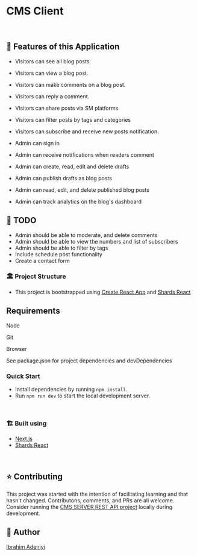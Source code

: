 # CMS Client

<br />

## :rocket: Features of this Application

- Visitors can see all blog posts.

- Visitors can view a blog post.

- Visitors can make comments on a blog post.

- Visitors can reply a comment.

- Visitors can share posts via SM platforms

- Visitors can filter posts by tags and categories

- Visitors can subscribe and receive new posts notification.

- Admin can sign in

- Admin can receive notifications when readers comment

- Admin can create, read, edit and delete drafts

- Admin can publish drafts as blog posts

- Admin can read, edit, and delete published blog posts

- Admin can track analytics on the blog's dashboard

<!-- ## :camera_flash: Screenshots
|                           |                            |
| :----------------------------------: | :----------------------------------: |
| ![Blog-Analytics](assets/mm-featured-9.png) | ![Blog-Post-Comments](assets/mm-featured-10.png) |
| ![Blog-Dashboard](assets/mm-featured-3.png) | ![Blog-Posts](assets/mm-featured-2.png) |
| ![Blog-Admin-Table-2](assets/mm-featured-1.png) | ![Add-New-Post](assets/mm-featured-4.png) |
| ![Discussion-comments](assets/mm-featured-5.png) | ![Blog-Post](assets/mm-featured-6.png) |
| ![Draft-edit](assets/mm-featured-7.png) | ![User-Profile](assets/mm-featured-8.png) |
 -->

## :snail: TODO

- Admin should be able to moderate, and delete comments
- Admin should be able to view the numbers and list of subscribers
- Admin should be able to filter by tags
- Include schedule post functionality
- Create a contact form 

### :classical_building: Project Structure
- This project is bootstrapped using [Create React App](https://github.com/facebook/create-react-app) and [Shards React](https://github.com/designrevision/shards-react)

## Requirements

Node

Git

Browser

See package.json for project dependencies and devDependencies


### Quick Start
* Install dependencies by running `npm install`.
* Run `npm run dev` to start the local development server.

<br />

### :building_construction: Built using

- [Next.js](https://nextjs.org)
- [Shards React](https://github.com/designrevision/shards-react)

<br />

## :star: Contributing
This project was started with the intention of facilitating learning and that hasn't changed. Contributons, comments, and PRs are all welcome.
Consider running the [CMS SERVER REST API project](https://github.com/Dendekky/mm-server) locally during development.

## :bearded_person: Author
[Ibrahim Adeniyi](https://dendekky.netlify.app)
